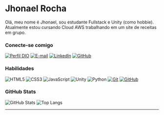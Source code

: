 
# Jhonael Rocha
Olá, meu nome é Jhonael, sou estudante Fullstack e Unity (como hobbie). Atualmente estou cursando Cloud AWS trabalhando em um site de receitas em grupo.

### Conecte-se comigo
[![Perfil DIO](https://img.shields.io/badge/-Meu%20Perfil%20na%20DIO-30A3DC?style=for-the-badge)](https://web.dio.me/users/jhonaelrocha)
[![E-mail](https://img.shields.io/badge/-Email-000?style=for-the-badge&logo=gmail&logoColor=E94D5F)](mailto:jhonaelrocha@gmail.com)
[![LinkedIn](https://img.shields.io/badge/-LinkedIn-000?style=for-the-badge&logo=linkedin&logoColor=30A3DC)](https://www.linkedin.com/in/jhonaelrocha/)
[![GitHub](https://img.shields.io/badge/-GitHub-000?style=for-the-badge&logo=github&logoColor=FFF)](https://github.com/JhonaelRocha)


### Habilidades
![HTML5](https://img.shields.io/badge/HTML-000?style=for-the-badge&logo=html5&logoColor=30A3DC)
![CSS3](https://img.shields.io/badge/CSS3-000?style=for-the-badge&logo=css3&logoColor=E94D5F)
![JavaScript](https://img.shields.io/badge/JavaScript-000?style=for-the-badge&logo=javascript&logoColor=FFFF00)
![Unity](https://img.shields.io/badge/Unity-000?style=for-the-badge&logo=unity&logoColor=FFF)
![Python](https://img.shields.io/badge/Python-000?style=for-the-badge&logo=python&logoColor=FFFF00)
[![Git](https://img.shields.io/badge/Git-000?style=for-the-badge&logo=git&logoColor=FF4500)](https://git-scm.com/doc) 
[![GitHub](https://img.shields.io/badge/GitHub-000?style=for-the-badge&logo=github&logoColor=FFF)](https://docs.github.com/)

### GitHub Stats
![GitHub Stats](https://github-readme-stats.vercel.app/api?username=JhonaelRocha&theme=transparent&bg_color=000&border_color=30A3DC&show_icons=true&icon_color=30A3DC&title_color=E94D5F&text_color=FFF)
![Top Langs](https://github-readme-stats-git-masterrstaa-rickstaa.vercel.app/api/top-langs/?username=JhonaelRocha&layout=compact&bg_color=000&border_color=30A3DC&title_color=E94D5F&text_color=FFF)


---
